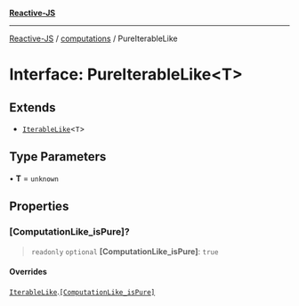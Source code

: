 [**Reactive-JS**](../../README.md)

***

[Reactive-JS](../../README.md) / [computations](../README.md) / PureIterableLike

# Interface: PureIterableLike\<T\>

## Extends

- [`IterableLike`](IterableLike.md)\<`T`\>

## Type Parameters

• **T** = `unknown`

## Properties

### \[ComputationLike\_isPure\]?

> `readonly` `optional` **\[ComputationLike\_isPure\]**: `true`

#### Overrides

[`IterableLike`](IterableLike.md).[`[ComputationLike_isPure]`](IterableLike.md#computationlike_ispure)
